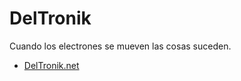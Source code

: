 # DelTronik

Cuando los electrones se mueven las cosas suceden.

-  [DelTronik.net](www.deltronik.net)